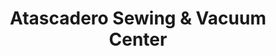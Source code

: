 ---
title: "Atascadero Sewing & Vacuum Center"
url: /atascadero/atascadero-sewing-and-vacuum-center-traffic-way/
shop: vacuum cleaner
---